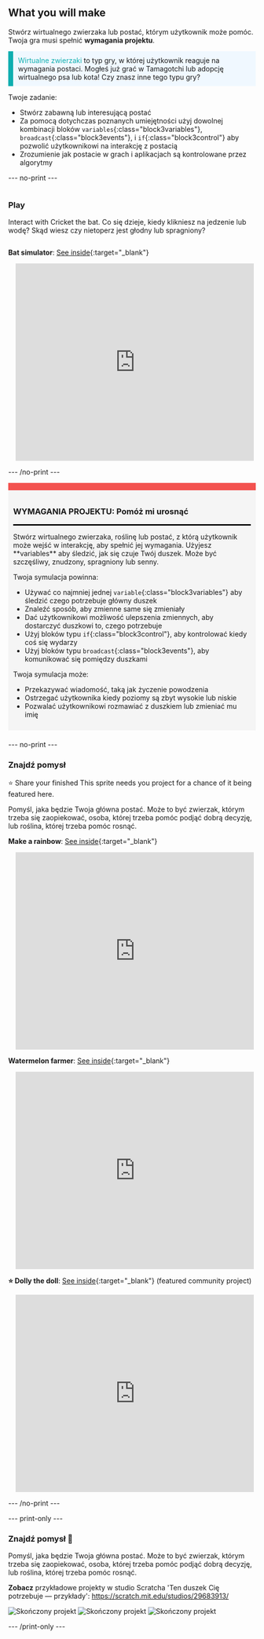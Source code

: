 ## What you will make

Stwórz wirtualnego zwierzaka lub postać, którym użytkownik może pomóc. Twoja gra musi spełnić **wymagania projektu**.

<p style="border-left: solid; border-width:10px; border-color: #0faeb0; background-color: aliceblue; padding: 10px;">
<span style="color: #0faeb0">Wirtualne zwierzaki</span> to typ gry, w której użytkownik reaguje na wymagania postaci. Mogłeś już grać w Tamagotchi lub adopcję wirtualnego psa lub kota!   Czy znasz inne tego typu gry?
</p>

Twoje zadanie:
+ Stwórz zabawną lub interesującą postać
+ Za pomocą dotychczas poznanych umiejętności użyj dowolnej kombinacji bloków `variables`{:class="block3variables"}, `broadcast`{:class="block3events"}, i `if`{:class="block3control"} aby pozwolić użytkownikowi na interakcję z postacią
+ Zrozumienie jak postacie w grach i aplikacjach są kontrolowane przez algorytmy

--- no-print ---

<div style="display: flex; flex-wrap: wrap">
<div style="flex-basis: 200px; flex-grow: 1">

### Play

Interact with Cricket the bat. Co się dzieje, kiedy klikniesz na jedzenie lub wodę? Skąd wiesz czy nietoperz jest głodny lub spragniony?

</div>
<div>

**Bat simulator**: [See inside](https://scratch.mit.edu/projects/530008968/editor){:target="_blank"}
<div class="scratch-preview" style="margin-left: 15px;">
  <iframe allowtransparency="true" width="485" height="402" src="https://scratch.mit.edu/projects/embed/530008968/?autostart=false" frameborder="0"></iframe>
</div>

</div>
</div>

--- /no-print ---

<div style="border-top: 15px solid #f3524f; background-color: whitesmoke; margin-bottom: 20px; padding: 10px;">

### WYMAGANIA PROJEKTU: Pomóż mi urosnąć
<hr style="border-top: 2px solid black;">
Stwórz wirtualnego zwierzaka, roślinę lub postać, z którą użytkownik może wejść w interakcję, aby spełnić jej wymagania. Użyjesz **variables** aby śledzić, jak się czuje Twój duszek. Może być szczęśliwy, znudzony, spragniony lub senny. 

Twoja symulacja powinna:
+ Używać co najmniej jednej `variable`{:class="block3variables"} aby śledzić czego potrzebuje główny duszek
+ Znaleźć sposób, aby zmienne same się zmieniały
+ Dać użytkownikowi możliwość ulepszenia zmiennych, aby dostarczyć duszkowi to, czego potrzebuje
+ Użyj bloków typu `if`{:class="block3control"}, aby kontrolować kiedy coś się wydarzy
+ Użyj bloków typu `broadcast`{:class="block3events"}, aby komunikować się pomiędzy duszkami

Twoja symulacja może:
+ Przekazywać wiadomość, taką jak życzenie powodzenia
+ Ostrzegać użytkownika kiedy poziomy są zbyt wysokie lub niskie
+ Pozwalać użytkownikowi rozmawiać z duszkiem lub zmieniać mu imię
</div>

--- no-print ---

### Znajdź pomysł

⭐ Share your finished This sprite needs you project for a chance of it being featured here.

Pomyśl, jaka będzie Twoja główna postać. Może to być zwierzak, którym trzeba się zaopiekować, osoba, której trzeba pomóc podjąć dobrą decyzję, lub roślina, której trzeba pomóc rosnąć.

**Make a rainbow**: [See inside](https://scratch.mit.edu/projects/530034441/editor){:target="_blank"}
<div class="scratch-preview" style="margin-left: 15px;">
  <iframe allowtransparency="true" width="485" height="402" src="https://scratch.mit.edu/projects/embed/530034441/?autostart=false" frameborder="0"></iframe>
</div>

**Watermelon farmer**: [See inside](https://scratch.mit.edu/projects/531858794/editor){:target="_blank"}
<div class="scratch-preview" style="margin-left: 15px;">
  <iframe allowtransparency="true" width="485" height="402" src="https://scratch.mit.edu/projects/embed/531858794/?autostart=false" frameborder="0"></iframe>
</div>

**⭐ Dolly the doll**: [See inside](https://scratch.mit.edu/projects/799871118/editor){:target="_blank"} (featured community project)
<div class="scratch-preview" style="margin-left: 15px;">
  <iframe allowtransparency="true" width="485" height="402" src="https://scratch.mit.edu/projects/embed/799871118/?autostart=false" frameborder="0"></iframe>
</div>

--- /no-print ---

--- print-only ---

### Znajdź pomysł 💭

Pomyśl, jaka będzie Twoja główna postać. Może to być zwierzak, którym trzeba się zaopiekować, osoba, której trzeba pomóc podjąć dobrą decyzję, lub roślina, której trzeba pomóc rosnąć.

**Zobacz** przykładowe projekty w studio Scratcha 'Ten duszek Cię potrzebuje — przykłady': https://scratch.mit.edu/studios/29683913/

![Skończony projekt](images/bat-project.png) ![Skończony projekt](images/watermelon-project.png) ![Skończony projekt](images/rainbow-project.png)

--- /print-only ---


